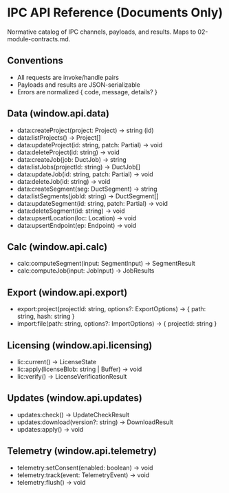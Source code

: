 # IPC API Reference (Documents Only)

Normative catalog of IPC channels, payloads, and results. Maps to 02-module-contracts.md.

## Conventions
- All requests are invoke/handle pairs
- Payloads and results are JSON-serializable
- Errors are normalized { code, message, details? }

## Data (window.api.data)
- data:createProject(project: Project) → string (id)
- data:listProjects() → Project[]
- data:updateProject(id: string, patch: Partial<Project>) → void
- data:deleteProject(id: string) → void
- data:createJob(job: DuctJob) → string
- data:listJobs(projectId: string) → DuctJob[]
- data:updateJob(id: string, patch: Partial<DuctJob>) → void
- data:deleteJob(id: string) → void
- data:createSegment(seg: DuctSegment) → string
- data:listSegments(jobId: string) → DuctSegment[]
- data:updateSegment(id: string, patch: Partial<DuctSegment>) → void
- data:deleteSegment(id: string) → void
- data:upsertLocation(loc: Location) → void
- data:upsertEndpoint(ep: Endpoint) → void

## Calc (window.api.calc)
- calc:computeSegment(input: SegmentInput) → SegmentResult
- calc:computeJob(input: JobInput) → JobResults

## Export (window.api.export)
- export:project(projectId: string, options?: ExportOptions) → { path: string, hash: string }
- import:file(path: string, options?: ImportOptions) → { projectId: string }

## Licensing (window.api.licensing)
- lic:current() → LicenseState
- lic:apply(licenseBlob: string | Buffer) → void
- lic:verify() → LicenseVerificationResult

## Updates (window.api.updates)
- updates:check() → UpdateCheckResult
- updates:download(version?: string) → DownloadResult
- updates:apply() → void

## Telemetry (window.api.telemetry)
- telemetry:setConsent(enabled: boolean) → void
- telemetry:track(event: TelemetryEvent) → void
- telemetry:flush() → void

